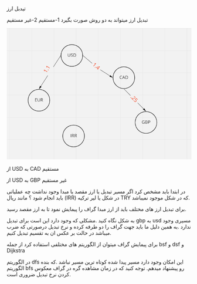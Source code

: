تیدبل ارز

 تبدیل ارز میتواند به   دو روش صورت بگیرد  1-مستقیم 2-غیر مستقیم

![GitHub Logo](/Images/Untitled.png)


از USD  به CAD   مستقیم

از USD  به GBP   غیر مستقیم



در ابتدا باید مشخص کرد اگر مسیر تبدیل یا ارز مقصد یا مبدا وجود نداشت چه عملیاتی باید انجام شود ؟
مانند ریال (IRR) در شکل  یا لیر ترکیه TRY  که در شکل موجود نمیباشد. 


برای تبدیل  ارز های مختلف باید از ارز مبدا گراف را پیمایش نمود تا به ارز مقصد رسید.

به شکل نگاه کنید .مشکلی که وجود دارد این است برای تبدیل gbp به usd مسیری وجود ندارد .به همین دلیل ما باید جهت گراف را دو طرفه  کرده و نرخ تبدیل درصورتی که ضرب میباشد در حالت بر عکس ان به تقسیم تبدیل کنیم.

برای پیمایش گراف میتوان از الگوریتم های مختلفی استفاده کرد از جمله bsf و dsf و Dijkstra

در الگوریتم dfs  این امکان وجود دارد مسیر پیدا شده کوتاه ترین مسیر نباشد .که بنده الگوریتم bfs رو پیشنهاد میدهم.
توجه کنید که در زمان مشاهده گره در گراف معکوس کردن نرخ تبدیل ضروری است.
